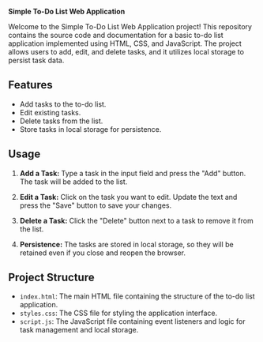 **Simple To-Do List Web Application**

Welcome to the Simple To-Do List Web Application project! This repository contains the source code and documentation for a basic to-do list application implemented using HTML, CSS, and JavaScript. The project allows users to add, edit, and delete tasks, and it utilizes local storage to persist task data.

## Features

- Add tasks to the to-do list.
- Edit existing tasks.
- Delete tasks from the list.
- Store tasks in local storage for persistence.


## Usage

1. **Add a Task:**
   Type a task in the input field and press the "Add" button. The task will be added to the list.

2. **Edit a Task:**
   Click on the task you want to edit. Update the text and press the "Save" button to save your changes.

3. **Delete a Task:**
   Click the "Delete" button next to a task to remove it from the list.

4. **Persistence:**
   The tasks are stored in local storage, so they will be retained even if you close and reopen the browser.

## Project Structure

- `index.html`: The main HTML file containing the structure of the to-do list application.
- `styles.css`: The CSS file for styling the application interface.
- `script.js`: The JavaScript file containing event listeners and logic for task management and local storage.



